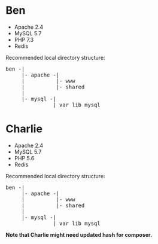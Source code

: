# Ben
- Apache 2.4
- MySQL 5.7
- PHP 7.3
- Redis

Recommended local directory structure:
<pre>
ben -|
     |- apache -|
     |          |- www
     |          |- shared
     |           
     |- mysql -|
               | var_lib_mysql
</pre>


# Charlie
- Apache 2.4
- MySQL 5.7
- PHP 5.6
- Redis

Recommended local directory structure:
<pre>
ben -|
     |- apache -|
     |          |- www
     |          |- shared
     |
     |- mysql -|
               | var_lib_mysql
</pre>

**Note that Charlie might need updated hash for composer.**
